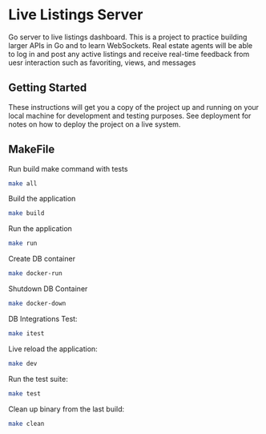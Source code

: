 # Live Listings Server

Go server to live listings dashboard. This is a project to practice building larger APIs in Go and to learn WebSockets. Real estate agents will be able to log in and post any active listings and receive real-time feedback from uesr interaction such as favoriting, views, and messages

## Getting Started

These instructions will get you a copy of the project up and running on your local machine for development and testing purposes. See deployment for notes on how to deploy the project on a live system.

## MakeFile

Run build make command with tests

```bash
make all
```

Build the application

```bash
make build
```

Run the application

```bash
make run
```

Create DB container

```bash
make docker-run
```

Shutdown DB Container

```bash
make docker-down
```

DB Integrations Test:

```bash
make itest
```

Live reload the application:

```bash
make dev
```

Run the test suite:

```bash
make test
```

Clean up binary from the last build:

```bash
make clean
```
